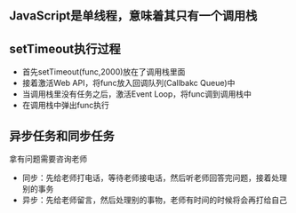 ## JavaScript是单线程，意味着其只有一个调用栈

## setTimeout执行过程
- 首先setTimeout(func,2000)放在了调用栈里面
- 接着激活Web API，将func放入回调队列(Callbakc Queue)中
- 当调用栈里没有任务之后，激活Event Loop，将func调到调用栈中
- 在调用栈中弹出func执行

## 异步任务和同步任务
拿有问题需要咨询老师
- 同步：先给老师打电话，等待老师接电话，然后听老师回答完问题，接着处理别的事务
- 异步：先给老师留言，然后处理别的事物，老师有时间的时候将会再打给自己